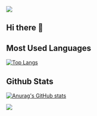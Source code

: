 <img src="https://capsule-render.vercel.app/api?type=waving&color=auto&height=120&section=header&text=30&fontSize=30" />

## Hi there 👋

Most Used Languages
---
[![Top Langs](https://github-readme-stats.vercel.app/api/top-langs/?username=mine-kim)](https://github.com/anuraghazra/github-readme-stats)

Github Stats
---
[![Anurag's GitHub stats](https://github-readme-stats.vercel.app/api?username=mine-kim)](https://github.com/anuraghazra/github-readme-stats)


<img src="https://capsule-render.vercel.app/api?type=waving&color=auto&height=120&section=footer&text=30&fontSize=30" />
